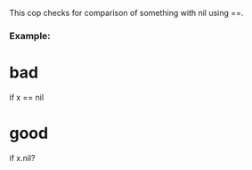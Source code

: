 This cop checks for comparison of something with nil using ==.

### Example:

 # bad
 if x == nil

 # good
 if x.nil?